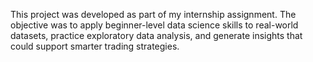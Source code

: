 This project was developed as part of my internship assignment. The objective was to apply beginner-level data science skills to real-world datasets, practice exploratory data analysis, and generate insights that could support smarter trading strategies.
